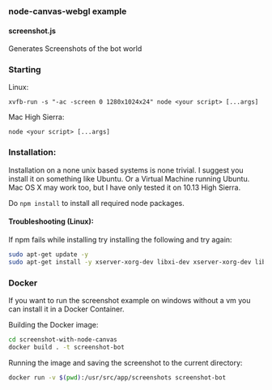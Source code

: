 ### node-canvas-webgl example

#### screenshot.js
Generates Screenshots of the bot world

### Starting

Linux:

`
xvfb-run -s "-ac -screen 0 1280x1024x24" node <your script> [...args]
`

Mac High Sierra:

`node <your script> [...args]`

### Installation:
Installation on a none unix based systems is none trivial. 
I suggest you install it on something like Ubuntu. Or a Virtual Machine running Ubuntu.
Mac OS X may work too, but I have only tested it on 10.13 High Sierra.

Do `npm install` to install all required node packages.

#### Troubleshooting (Linux):
If npm fails while installing try installing the following and try again:
```bash
sudo apt-get update -y
sudo apt-get install -y xserver-xorg-dev libxi-dev xserver-xorg-dev libxext-dev xvfb
```

### Docker
If you want to run the screenshot example on windows without a vm you can install it in a Docker Container.

Building the Docker image:
```bash
cd screenshot-with-node-canvas
docker build . -t screenshot-bot
```

Running the image and saving the screenshot to the current directory:
```bash
docker run -v $(pwd):/usr/src/app/screenshots screenshot-bot
```


